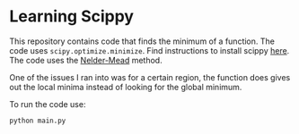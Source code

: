  # Learning Scippy

This repository contains code that finds the minimum of a function. The code uses `scipy.optimize.minimize`. Find instructions to install scippy [here](https://scipy.org/install/). The code uses the [Nelder-Mead](https://docs.scipy.org/doc/scipy/reference/optimize.minimize-neldermead.html#optimize-minimize-neldermead) method. 

One of the issues I ran into was for a certain region, the function does gives out the local minima instead of looking for the global minimum.

To run the code use:
```
python main.py

```

